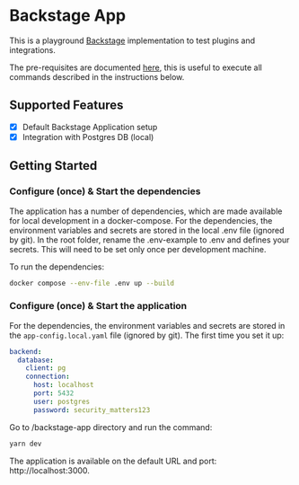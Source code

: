 # Backstage App

This is a playground [Backstage](https://backstage.io) implementation to test plugins and integrations.

The pre-requisites are documented [here](https://backstage.io/docs/getting-started/), this is useful to execute all commands described in the instructions below.

## Supported Features

- [x] Default Backstage Application setup
- [x] Integration with Postgres DB (local)

## Getting Started

### Configure (once) & Start the dependencies

The application has a number of dependencies, which are made available for local development in a docker-compose. For the dependencies, the environment variables and secrets are stored in the local .env file (ignored by git). In the root folder, rename the .env-example to .env and defines your secrets. This will need to be set only once per development machine.

To run the dependencies: 

```sh
docker compose --env-file .env up --build
```

### Configure (once) & Start the application

For the dependencies, the environment variables and secrets are stored in the `app-config.local.yaml` file (ignored by git). The first time you set it up:

```yaml
backend:
  database:
    client: pg
    connection:
      host: localhost
      port: 5432
      user: postgres
      password: security_matters123
```

Go to /backstage-app directory and run the command:

```sh
yarn dev
```

The application is available on the default URL and port: http://localhost:3000.

